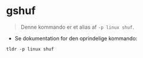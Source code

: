 # gshuf

> Denne kommando er et alias af `-p linux shuf`.

- Se dokumentation for den oprindelige kommando:

`tldr -p linux shuf`

